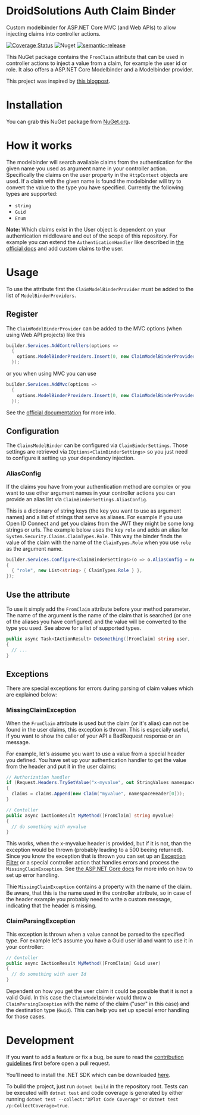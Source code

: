 # DroidSolutions Auth Claim Binder

Custom modelbinder for ASP.NET Core MVC (and Web APIs) to allow injecting claims into controller actions.

[![Coverage Status](https://coveralls.io/repos/github/droidsolutions/asp-auth-claim-binder/badge.svg?branch=main)](https://coveralls.io/github/droidsolutions/asp-auth-claim-binder?branch=main)
![Nuget](https://img.shields.io/nuget/v/DroidSolutions.Oss.AuthClaimBinder)
[![semantic-release](https://img.shields.io/badge/%20%20%F0%9F%93%A6%F0%9F%9A%80-semantic--release-e10079.svg)](https://github.com/semantic-release/semantic-release)

This NuGet package contains the `FromClaim` attribute that can be used in controller actions to inject a value from a claim, for example the user id or role. It also offers a ASP.NET Core Modelbinder and a Modelbinder provider.

This project was inspired by [this blogpost](https://www.davidkaya.com/custom-from-attribute-for-controller-actions-in-asp-net-core/).

# Installation

You can grab this NuGet package from [NuGet.org](https://www.nuget.org/packages/DroidSolutions.Oss.AuthClaimBinder).

# How it works

The modelbinder will search available claims from the authentication for the given name you used as argument name in your controller action. Specifically the claims on the user property in the `HttpContext` objects are used.
If a claim with the given name is found the modelbinder will try to convert the value to the type you have specified. Currently the following types are supported:

- `string`
- `Guid`
- `Enum`

**Note:** Which claims exist in the User object is dependent on your authentication middleware and out of the scope of this repository. For example you can extend the `AuthenticationHandler` like described in [the official docs](https://docs.microsoft.com/en-us/aspnet/core/security/authentication/?view=aspnetcore-6.0#authentication-handler) and add custom claims to the user.

# Usage

To use the attribute first the `ClaimModelBinderProvider` must be added to the list of `ModelBinderProviders`.

## Register

The `ClaimModelBinderProvider` can be added to the MVC options (when using Web API projects) like this

```cs
builder.Services.AddControllers(options =>
  {
    options.ModelBinderProviders.Insert(0, new ClaimModelBinderProvider());
  });
```

or you when using MVC you can use

```cs
builder.Services.AddMvc(options =>
  {
    options.ModelBinderProviders.Insert(0, new ClaimModelBinderProvider());
  });
```

See the [official documentation](https://docs.microsoft.com/en-us/aspnet/core/mvc/advanced/custom-model-binding?view=aspnetcore-6.0#implementing-a-modelbinderprovider) for more info.

## Configuration

The `ClaimsModelBinder` can be configured via `ClaimBinderSettings`. Those settings are retrieved via `IOptions<ClaimBinderSettings>` so you just need to configure it setting up your dependency injection.

### AliasConfig

If the claims you have from your authentication method are complex or you want to use other argument names in your controller actions you can provide an alias list via `ClaimBinderSettings.AliasConfig`.

This is a dictionary of string keys (the key you want to use as argument names) and a list of strings that serve as aliases. For example if you use Open ID Connect and get you claims from the JWT they might be some long strings or urls. The example below uses the key `role` and adds an alias for `System.Security.Claims.ClaimTypes.Role`. This way the binder finds the value of the claim with the name of the `ClaimTypes.Role` when you use `role` as the argument name.

```cs
builder.Services.Configure<ClaimBinderSettings>(o => o.AliasConfig = new Dictionary<string, List<string>>
{
  { "role", new List<string> { ClaimTypes.Role } },
});
```

## Use the attribute

To use it simply add the `FromClaim` attribute before your method parameter. The name of the argument is the name of the claim that is searched (or one of the aliases you have configured) and the value will be converted to the type you used. See above for a list of supported types.

```cs
public async Task<IActionResult> DoSomething([FromClaim] string user, [FromClaim] BasicAuthRole role, CancellationToken cancellationToken)
{
  // ...
}
```

## Exceptions

There are special exceptions for errors during parsing of claim values which are explained below:

### MissingClaimException

When the `FromClaim` attribute is used but the claim (or it's alias) can not be found in the user claims, this exception is thrown. This is especially useful, if you want to show the caller of your API a BadRequest response or an message.

For example, let's assume you want to use a value from a special header you defined. You have set up your authentication handler to get the value from the header and put it in the user claims:
```cs
// Authorization handler
if (Request.Headers.TryGetValue("x-myvalue", out StringValues namespaceHeader))
{
  claims = claims.Append(new Claim("myvalue", namespaceHeader[0]));
}

// Contoller
public async IActionResult MyMethod([FromClaim] string myvalue)
{
  // do something with myvalue
}
```

This works, when the x-myvalue header is provided, but if it is not, than the exception would be thrown (probably leading to a 500 beeing returned). Since you know the exception that is thrown you can set up an [Exception Filter](https://learn.microsoft.com/en-us/aspnet/core/mvc/controllers/filters) or a special controller action that handles errors and process the `MissingClaimException`. See [the ASP.NET Core docs](https://learn.microsoft.com/en-us/aspnet/core/web-api/handle-errors) for more info on how to set up error handling.

Thie `MissingClaimException` contains a property with the name of the claim. Be aware, that this is the name used in the controller attribute, so in case of the header example you probably need to write a custom message, indicating that the header is missing.

### ClaimParsingException

This exception is thrown when a value cannot be parsed to the specified type. For example let's assume you have a Guid user id and want to use it in your controller:
```cs
// Contoller
public async IActionResult MyMethod([FromClaim] Guid user)
{
  // do something with user Id
}
```

Dependent on how you get the user claim it could be possible that it is not a valid Guid. In this case the `ClaimModelBinder` would throw a `ClaimParsingException` with the name of the claim ("user" in this case) and the destination type (`Guid`). This can help you set up special error handling for those cases.

# Development

If you want to add a feature or fix a bug, be sure to read the [contribution guidelines](./CONTRIBUTING.md) first before open a pull request.

You'll need to install the .NET SDK which can be downloaded [here](https://dotnet.microsoft.com/en-us/download).

To build the project, just run `dotnet build` in the repository root. Tests can be executed with `dotnet test` and code coverage is generated by either running `dotnet test --collect:"XPlat Code Coverage"` or `dotnet test /p:CollectCoverage=true`.